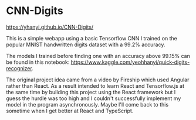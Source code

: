 # CNN-Digits

https://yhanyi.github.io/CNN-Digits/

This is a simple webapp using a basic Tensorflow CNN I trained on the popular MNIST handwritten digits dataset with a 99.2% accuracy.

The models I trained before finding one with an accuracy above 99.15% can be found in this notebook: https://www.kaggle.com/yeohhanyi/quick-digits-recognizer.

The original project idea came from a video by Fireship which used Angular rather than React. As a result intended to learn React and Tensorflow.js at the same time by building this project using the React framework but I guess the hurdle was too high and I couldn't successfully implement my model in the program asynchronously. Maybe I'll come back to this sometime when I get better at React and TypeScript.